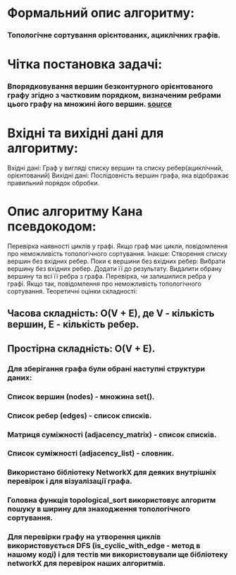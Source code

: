 # Формальний опис алгоритму: 
### Топологічне сортування орієнтованих, ациклічних графів.

# Чітка постановка задачі:
### Впорядковування вершин безконтурного орієнтованого графу згідно з частковим порядком, визначеним ребрами цього графу на множині його вершин. <a href="(https://uk.wikipedia.org/wiki/Топологічне_сортування)">source</a>

# Вхідні та вихідні дані для алгоритму:

Вхідні дані: Граф у вигляді списку вершин та списку ребер(ациклічний, орієнтований)
Вихідні дані: Послідовність вершин графа, яка відображає правильний порядок обробки.

# Опис алгоритму Кана псевдокодом:

Перевірка наявності циклів у графі.
Якщо граф має цикли, повідомлення про неможливість топологічного сортування.
Інакше:
  Створення списку вершин без вхідних ребер.
  Поки є вершини без вхідних ребер:
  Вибрати вершину без вхідних ребер.
  Додати її до результату.
  Видалити обрану вершину та всі її ребра з графа.
Перевірка, чи залишилися ребра у графі. Якщо так, повідомлення про неможливість топологічного сортування.
Теоретичні оцінки складності:

## Часова складність: O(V + E), де V - кількість вершин, E - кількість ребер.
## Простірна складність: O(V + E).

### Для зберігання графа були обрані наступні структури даних:
### Список вершин (nodes) - множина set().
### Список ребер (edges) - список списків.
### Матриця суміжності (adjacency_matrix) - список списків.
### Список суміжності (adjacency_list) - словник.
### Використано бібліотеку NetworkX для деяких внутрішніх перевірок і для візуалізації графа.
### Головна функція topological_sort використовує алгоритм пошуку в ширину для знаходження топологічного сортування.
### Для перевірки графу на утворення циклів використовується DFS (is_cyclic_with_edge - метод в нашому коді) і для тестів ми використовували ще бібліотеку networkX для перевірок наших алгоритмів.
